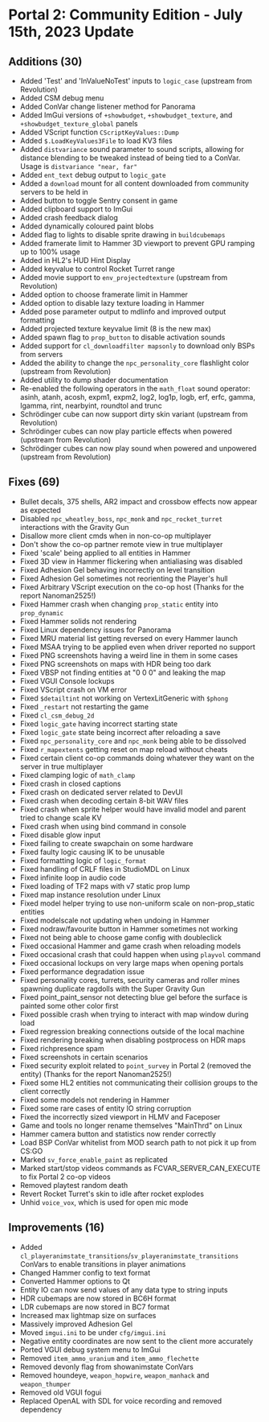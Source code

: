 # Portal 2: Community Edition - July 15th, 2023 Update

## Additions (30)
- Added 'Test' and 'InValueNoTest' inputs to `logic_case` (upstream from Revolution)
- Added CSM debug menu
- Added ConVar change listener method for Panorama
- Added ImGui versions of `+showbudget`, `+showbudget_texture`, and `+showbudget_texture_global` panels
- Added VScript function `CScriptKeyValues::Dump`
- Added `$.LoadKeyValues3File` to load KV3 files
- Added `distvariance` sound parameter to sound scripts, allowing for distance blending to be tweaked instead of being tied to a ConVar. Usage is `distvariance "near, far"`
- Added `ent_text` debug output to `logic_gate`
- Added a `download` mount for all content downloaded from community servers to be held in
- Added button to toggle Sentry consent in game
- Added clipboard support to ImGui
- Added crash feedback dialog
- Added dynamically coloured paint blobs
- Added flag to lights to disable sprite drawing in `buildcubemaps`
- Added framerate limit to Hammer 3D viewport to prevent GPU ramping up to 100% usage
- Added in HL2's HUD Hint Display
- Added keyvalue to control Rocket Turret range
- Added movie support to `env_projectedtexture` (upstream from Revolution)
- Added option to choose framerate limit in Hammer
- Added option to disable lazy texture loading in Hammer
- Added pose parameter output to mdlinfo and improved output formatting
- Added projected texture keyvalue limit (8 is the new max)
- Added spawn flag to `prop_button` to disable activation sounds
- Added support for `cl_downloadfilter mapsonly` to download only BSPs from servers
- Added the ability to change the `npc_personality_core` flashlight color (upstream from Revolution)
- Added utility to dump shader documentation
- Re-enabled the following operators in the `math_float` sound operator:  asinh, atanh, acosh, expm1, expm2, log2, log1p, logb, erf, erfc, gamma, lgamma, rint, nearbyint, roundtol and trunc
- Schrödinger cube can now support dirty skin variant (upstream from Revolution)
- Schrödinger cubes can now play particle effects when powered (upstream from Revolution)
- Schrödinger cubes can now play sound when powered and unpowered (upstream from Revolution)

## Fixes (69)
- Bullet decals, 375 shells, AR2 impact and crossbow effects now appear as expected
- Disabled `npc_wheatley_boss`, `npc_monk` and `npc_rocket_turret` interactions with the Gravity Gun
- Disallow more client cmds when in non-co-op multiplayer
- Don't show the co-op partner remote view in true multiplayer
- Fixed 'scale' being applied to all entities in Hammer
- Fixed 3D view in Hammer flickering when antialiasing was disabled
- Fixed Adhesion Gel behaving incorrectly on level transition
- Fixed Adhesion Gel sometimes not reorienting the Player's hull
- Fixed Arbitrary VScript execution on the co-op host (Thanks for the report Nanoman2525!)
- Fixed Hammer crash when changing `prop_static` entity into `prop_dynamic`
- Fixed Hammer solids not rendering
- Fixed Linux dependency issues for Panorama
- Fixed MRU material list getting reversed on every Hammer launch
- Fixed MSAA trying to be applied even when driver reported no support
- Fixed PNG screenshots having a weird line in them in some cases
- Fixed PNG screenshots on maps with HDR being too dark
- Fixed VBSP not finding entities at "0 0 0" and leaking the map
- Fixed VGUI Console lockups
- Fixed VScript crash on VM error
- Fixed `$detailtint` not working on VertexLitGeneric with `$phong`
- Fixed `_restart` not restarting the game
- Fixed `cl_csm_debug_2d`
- Fixed `logic_gate` having incorrect starting state
- Fixed `logic_gate` state being incorrect after reloading a save
- Fixed `npc_personality_core` and `npc_monk` being able to be dissolved
- Fixed `r_mapextents` getting reset on map reload without cheats
- Fixed certain client co-op commands doing whatever they want on the server in true multiplayer
- Fixed clamping logic of `math_clamp`
- Fixed crash in closed captions
- Fixed crash on dedicated server related to DevUI
- Fixed crash when decoding certain 8-bit WAV files
- Fixed crash when sprite helper would have invalid model and parent tried to change scale KV
- Fixed crash when using bind command in console
- Fixed disable glow input
- Fixed failing to create swapchain on some hardware
- Fixed faulty logic causing IK to be unusable
- Fixed formatting logic of `logic_format`
- Fixed handling of CRLF files in StudioMDL on Linux
- Fixed infinite loop in audio code
- Fixed loading of TF2 maps with v7 static prop lump
- Fixed map instance resolution under Linux
- Fixed model helper trying to use non-uniform scale on non-prop_static entities
- Fixed modelscale not updating when undoing in Hammer
- Fixed nodraw/favourite button in Hammer sometimes not working
- Fixed not being able to choose game config with doubleclick
- Fixed occasional Hammer and game crash when reloading models
- Fixed occasional crash that could happen when using `playvol` command
- Fixed occasional lockups on very large maps when opening portals
- Fixed performance degradation issue
- Fixed personality cores, turrets, security cameras and roller mines spawning duplicate ragdolls with the Super Gravity Gun
- Fixed point_paint_sensor not detecting blue gel before the surface is painted some other color first
- Fixed possible crash when trying to interact with map window during load
- Fixed regression breaking connections outside of the local machine
- Fixed rendering breaking when disabling postprocess on HDR maps
- Fixed richpresence spam
- Fixed screenshots in certain scenarios
- Fixed security exploit related to `point_survey` in Portal 2 (removed the entity) (Thanks for the report Nanoman2525!)
- Fixed some HL2 entities not communicating their collision groups to the client correctly
- Fixed some models not rendering in Hammer
- Fixed some rare cases of entity IO string corruption
- Fixed the incorrectly sized viewport in HLMV and Faceposer
- Game and tools no longer rename themselves "MainThrd" on Linux
- Hammer camera button and statistics now render correctly
- Load BSP ConVar whitelist from MOD search path to not pick it up from CS:GO
- Marked `sv_force_enable_paint` as replicated
- Marked start/stop videos commands as FCVAR_SERVER_CAN_EXECUTE to fix Portal 2 co-op videos
- Removed playtest random death
- Revert Rocket Turret's skin to idle after rocket explodes
- Unhid `voice_vox`, which is used for open mic mode

## Improvements (16)
- Added `cl_playeranimstate_transitions`/`sv_playeranimstate_transitions` ConVars to enable transitions in player animations
- Changed Hammer config to text format
- Converted Hammer options to Qt
- Entity IO can now send values of any data type to string inputs
- HDR cubemaps are now stored in BC6H format
- LDR cubemaps are now stored in BC7 format
- Increased max lightmap size on surfaces
- Massively improved Adhesion Gel
- Moved `imgui.ini` to be under `cfg/imgui.ini`
- Negative entity coordinates are now sent to the client more accurately
- Ported VGUI debug system menu to ImGui
- Removed `item_ammo_uranium` and `item_ammo_flechette`
- Removed devonly flag from showanimstate ConVars
- Removed houndeye, `weapon_hopwire`, `weapon_manhack` and `weapon_thumper`
- Removed old VGUI fogui
- Replaced OpenAL with SDL for voice recording and removed dependency
